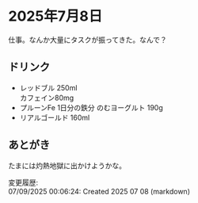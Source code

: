 # 2025年7月8日

仕事。なんか大量にタスクが振ってきた。なんで？

## ドリンク

- レッドブル 250ml  
カフェイン80mg
- プルーンFe 1日分の鉄分 のむヨーグルト 190g
- リアルゴールド 160ml

## あとがき

たまには灼熱地獄に出かけようかな。

変更履歴:  
07/09/2025 00:06:24: Created 2025 07 08 (markdown)  
